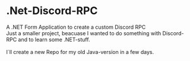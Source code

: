# .Net-Discord-RPC
A .NET Form Application to create a custom Discord RPC <br/>
Just a smaller project, beacuase I wanted to do something with Discord-RPC and to learn some .NET-stuff.<br/> <br/>
I´ll create a new Repo for my old Java-version in a few days.
